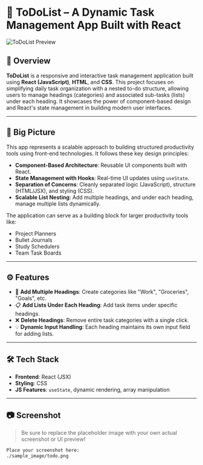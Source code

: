 # 📝 ToDoList – A Dynamic Task Management App Built with React

![ToDoList Preview](./sample.png)

## 🌟 Overview

**ToDoList** is a responsive and interactive task management application built using **React (JavaScript)**, **HTML**, and **CSS**. This project focuses on simplifying daily task organization with a nested to-do structure, allowing users to manage headings (categories) and associated sub-tasks (lists) under each heading. It showcases the power of component-based design and React's state management in building modern user interfaces.

---

## 🧠 Big Picture

This app represents a scalable approach to building structured productivity tools using front-end technologies. It follows these key design principles:

- **Component-Based Architecture**: Reusable UI components built with React.
- **State Management with Hooks**: Real-time UI updates using `useState`.
- **Separation of Concerns**: Cleanly separated logic (JavaScript), structure (HTML/JSX), and styling (CSS).
- **Scalable List Nesting**: Add multiple headings, and under each heading, manage multiple lists dynamically.

The application can serve as a building block for larger productivity tools like:
- Project Planners
- Bullet Journals
- Study Schedulers
- Team Task Boards

---

## ⚙️ Features

- 📌 **Add Multiple Headings**: Create categories like "Work", "Groceries", "Goals", etc.
- 📋 **Add Lists Under Each Heading**: Add task items under specific headings.
- ❌ **Delete Headings**: Remove entire task categories with a single click.
- 💡 **Dynamic Input Handling**: Each heading maintains its own input field for adding lists.

---

## 🛠 Tech Stack

- **Frontend**: React (JSX)
- **Styling**: CSS
- **JS Features**: `useState`, dynamic rendering, array manipulation

---

## 📷 Screenshot

> Be sure to replace the placeholder image with your own actual screenshot or UI preview!

```bash
Place your screenshot here:
./sample_image/todo.png
